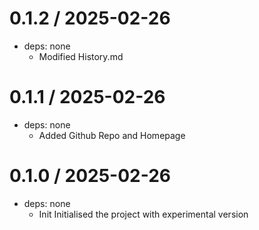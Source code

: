 0.1.2 / 2025-02-26
==========

  * deps: none
    - Modified History.md
    
0.1.1 / 2025-02-26
==========

  * deps: none
    - Added Github Repo and Homepage

0.1.0 / 2025-02-26
==========

  * deps: none
    - Init Initialised the project with experimental version
